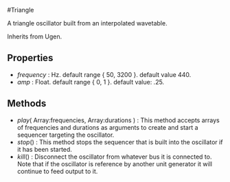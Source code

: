 #Triangle

A triangle oscillator built from an interpolated wavetable.

Inherits from Ugen.

## Properties

* _frequency_ : Hz. default range { 50, 3200 }. default value 440.
* _amp_ : Float. default range { 0, 1 }. default value: .25.

## Methods

* _play_( Array:frequencies, Array:durations ) : This method accepts arrays of frequencies and durations as arguments to create and start a sequencer targeting the oscillator.
* _stop_() : This method stops the sequencer that is built into the oscillator if it has been started.
* _kill_() : Disconnect the oscillator from whatever bus it is connected to. Note that if the oscillator is reference by another unit generator it will continue to feed output to it.
